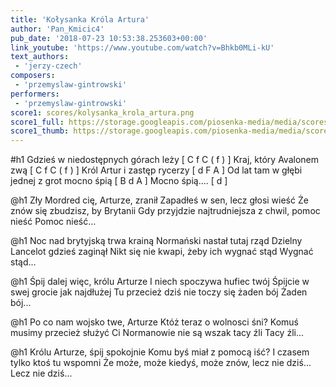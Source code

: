 ```yaml
---
title: 'Kołysanka Króla Artura'
author: 'Pan_Kmicic4'
pub_date: '2018-07-23 10:53:38.253603+00:00'
link_youtube: 'https://www.youtube.com/watch?v=Bhkb0MLi-kU'
text_authors:
 - 'jerzy-czech'
composers:
 - 'przemyslaw-gintrowski'
performers:
 - 'przemyslaw-gintrowski'
score1: scores/kolysanka_krola_artura.png
score1_full: https://storage.googleapis.com/piosenka-media/media/scores/kolysanka_krola_artura.png
score1_thumb: https://storage.googleapis.com/piosenka-media/media/scores/kolysanka_krola_artura.png.180x0_q85_upscale.png
---
```


#h1
Gdzieś w niedostępnych górach leży [ C f C ( f ) ]
Kraj, który Avalonem zwą [ C f C ( f ) ]
Król Artur i zastęp rycerzy [ d F A ]
Od lat tam w głębi jednej z grot mocno śpią [ B d A ]
Mocno śpią.... [ d ]

@h1
Zły Mordred cię, Arturze, zranił
Zapadłeś w sen, lecz głosi wieść
Że znów się zbudzisz, by Brytanii
Gdy przyjdzie najtrudniejsza z chwil, pomoc nieść
Pomoc nieść...

@h1
Noc nad brytyjską trwa krainą
Normański nastał tutaj rząd
Dzielny Lancelot gdzieś zaginął
Nikt się nie kwapi, żeby ich wygnać stąd
Wygnać stąd...

@h1
Śpij dalej więc, królu Arturze
I niech spoczywa hufiec twój
Śpijcie w swej grocie jak najdłużej
Tu przecież dziś nie toczy się żaden bój
Żaden bój...

@h1
Po co nam wojsko twe, Arturze
Któż teraz o wolnosci śni?
Komuś musimy przecież służyć
Ci Normanowie nie są wszak tacy źli
Tacy źli...

@h1
Królu Arturze, śpij spokojnie
Komu byś miał z pomocą iść?
I czasem tylko ktoś tu wspomni
Że może, może kiedyś, może znów, lecz nie dziś...
Lecz nie dziś...